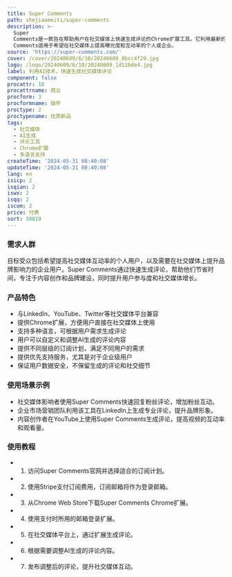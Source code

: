 ```yaml
---
title: Super Comments
path: shejiaomeiti/super-comments
description: >-
  Super
  Comments是一款旨在帮助用户在社交媒体上快速生成评论的Chrome扩展工具。它利用最新的GPT-4o模型，以人工智能技术生成评论，帮助用户提升社交媒体互动和关注度。产品支持多语言，用户可以自定义评论内容，以适应不同的社交媒体平台和个人风格。Super
  Comments适用于希望在社交媒体上提高曝光度和互动率的个人或企业。
source: 'https://super-comments.com/'
cover: /cover/20240609/6/10/20240609_8bcc4f29.jpg
logo: /logo/20240609/6/10/20240609_1d11bde4.jpg
label: 利用AI技术，快速生成社交媒体评论
component: false
procattr: 10
procattrname: 商业
procform: 3
procformname: 插件
proctype: 2
proctypename: 优质新品
tags:
  - 社交媒体
  - AI生成
  - 评论工具
  - Chrome扩展
  - 多语言支持
createTime: '2024-05-31 08:40:08'
updateTime: '2024-05-31 08:40:08'
lang: en
isicp: 2
isqian: 2
iswx: 2
isqq: 2
iscom: 2
price: 付费
sort: 30819
---
```




### 需求人群
目标受众包括希望提高社交媒体互动率的个人用户，以及需要在社交媒体上提升品牌影响力的企业用户。Super Comments通过快速生成评论，帮助他们节省时间，专注于内容创作和品牌建设，同时提升用户参与度和社交媒体增长。

### 产品特色
* 与LinkedIn、YouTube、Twitter等社交媒体平台兼容
* 提供Chrome扩展，方便用户直接在社交媒体上使用
* 支持多种语言，可根据用户需求生成评论
* 用户可以自定义和调整AI生成的评论内容
* 提供不同层级的订阅计划，满足不同用户的需求
* 提供优先支持服务，尤其是对于企业级用户
* 保证用户数据安全，不保留生成的评论和社交细节

### 使用场景示例
* 社交媒体影响者使用Super Comments快速回复粉丝评论，增加粉丝互动。
* 企业市场营销团队利用该工具在LinkedIn上生成专业评论，提升品牌形象。
* 内容创作者在YouTube上使用Super Comments生成评论，提高视频的互动率和观看量。

### 使用教程
* 1. 访问Super Comments官网并选择适合的订阅计划。
* 2. 使用Stripe支付订阅费用，订阅邮箱将作为登录邮箱。
* 3. 从Chrome Web Store下载Super Comments Chrome扩展。
* 4. 使用支付时所用的邮箱登录扩展。
* 5. 在社交媒体平台上，通过扩展生成评论。
* 6. 根据需要调整AI生成的评论内容。
* 7. 发布调整后的评论，提升社交媒体互动。

  
